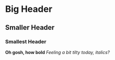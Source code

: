 # Big Header
## Smaller Header
### Smallest Header
**Oh gosh, how bold**
*Feeling a bit tilty today, italics?*
